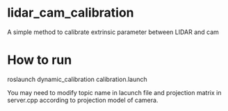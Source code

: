 # lidar_cam_calibration
A simple method to calibrate extrinsic parameter between LIDAR and cam

# How to run
roslaunch dynamic_calibration calibration.launch

You may need to modify topic name in lacunch file and projection matrix in server.cpp according to projection model of camera. 
